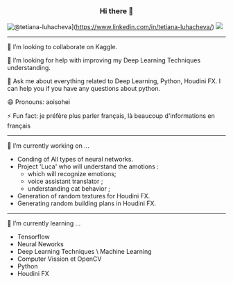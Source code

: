 ### <p align="center"> Hi there 👋</p>  
![@tetiana-luhacheva](https://img.shields.io/badge/LinkedIN-%40tetiana--luhacheva-blue)](https://www.linkedin.com/in/tetiana-luhacheva/) 
![](https://img.shields.io/badge/Telegram-%40terratsukiyomi-white)

***
👯 I’m looking to collaborate on Kaggle.

🤔 I’m looking for help with improving my Deep Learning Techniques understanding.

💬 Ask me about everything related to Deep Learning, Python, Houdini FX. I can help you if you have any questions about python.

😄 Pronouns: aoisohei

⚡ Fun fact: je préfère plus parler français, là beaucoup d'informations en français   
***
🔭 I’m currently working on ...
  - Conding of All types of neural networks.
  - Project 'Luca' who will understand the amotions :
    - which will recognize emotions;
    - voice assistant translator ;
    - understanding cat behavior ;
  - Generation of random textures for Houdini FX.
  - Generating random building plans in Houdini FX.  
***
🌱 I’m currently learning ...
  - Tensorflow
  - Neural Neworks
  - Deep Learning Techniques \ Machine Learning
  - Computer Vission et OpenCV
  - Python
  - Houdini FX
